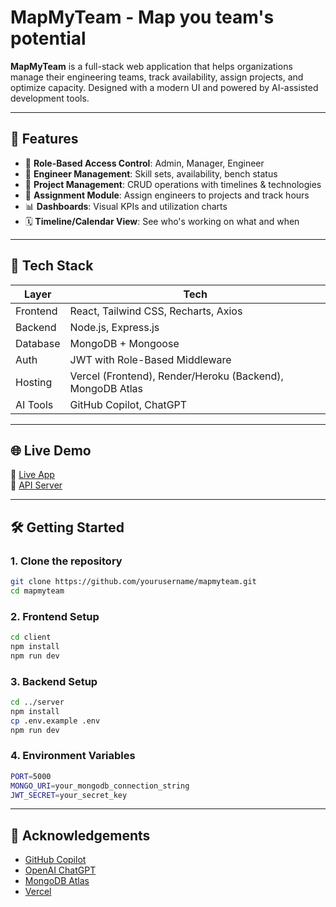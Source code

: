 # MapMyTeam - Map you team's potential

**MapMyTeam** is a full-stack web application that helps organizations manage their engineering teams, track availability, assign projects, and optimize capacity. Designed with a modern UI and powered by AI-assisted development tools.

---

## 🚀 Features

- 🔐 **Role-Based Access Control**: Admin, Manager, Engineer
- 👷 **Engineer Management**: Skill sets, availability, bench status
- 📁 **Project Management**: CRUD operations with timelines & technologies
- 📌 **Assignment Module**: Assign engineers to projects and track hours
- 📊 **Dashboards**: Visual KPIs and utilization charts
- 🗓️ **Timeline/Calendar View**: See who's working on what and when

---

## 🧱 Tech Stack

| Layer       | Tech                                   |
|-------------|----------------------------------------|
| Frontend    | React, Tailwind CSS, Recharts, Axios   |
| Backend     | Node.js, Express.js                    |
| Database    | MongoDB + Mongoose                     |
| Auth        | JWT with Role-Based Middleware         |
| Hosting     | Vercel (Frontend), Render/Heroku (Backend), MongoDB Atlas |
| AI Tools    | GitHub Copilot, ChatGPT                |

---

## 🌐 Live Demo

🔗 [Live App](https://mapmyteam.vercel.app)  
🔗 [API Server](https://mapmyteam-api.onrender.com)

---

## 🛠️ Getting Started

### 1. Clone the repository

```bash
git clone https://github.com/yourusername/mapmyteam.git
cd mapmyteam
```

### 2. Frontend Setup

```bash
cd client
npm install
npm run dev
```

### 3. Backend Setup

```bash
cd ../server
npm install
cp .env.example .env
npm run dev
```

### 4. Environment Variables

```bash
PORT=5000
MONGO_URI=your_mongodb_connection_string
JWT_SECRET=your_secret_key
```
---

## 🙌 Acknowledgements

- [GitHub Copilot](https://github.com/features/copilot)
- [OpenAI ChatGPT](https://openai.com/chatgpt)
- [MongoDB Atlas](https://www.mongodb.com/cloud/atlas)
- [Vercel](https://vercel.com)



